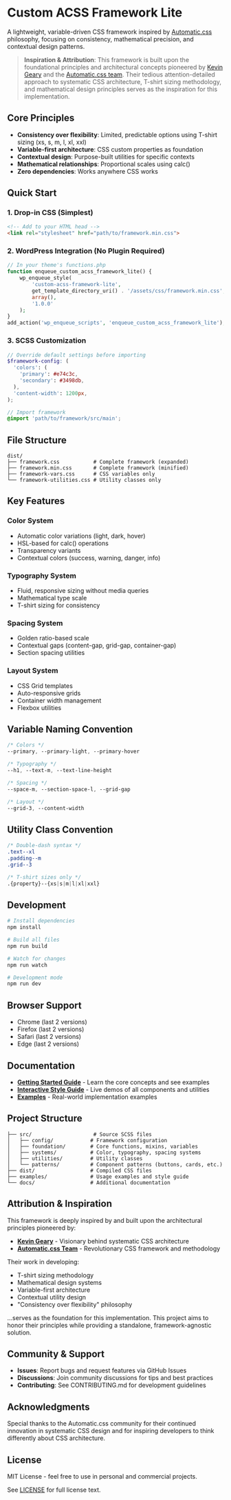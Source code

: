 # Custom ACSS Framework Lite

A lightweight, variable-driven CSS framework inspired by [Automatic.css](https://automaticcss.com) philosophy, focusing on consistency, mathematical precision, and contextual design patterns.

> **Inspiration & Attribution**: This framework is built upon the foundational principles and architectural concepts pioneered by [Kevin Geary](https://geary.co/) and the [Automatic.css team](https://automaticcss.com/). Their tedious attention-detailed approach to systematic CSS architecture, T-shirt sizing methodology, and mathematical design principles serves as the inspiration for this implementation.

## Core Principles

- **Consistency over flexibility**: Limited, predictable options using T-shirt sizing (xs, s, m, l, xl, xxl)
- **Variable-first architecture**: CSS custom properties as foundation
- **Contextual design**: Purpose-built utilities for specific contexts
- **Mathematical relationships**: Proportional scales using calc()
- **Zero dependencies**: Works anywhere CSS works

## Quick Start

### 1. Drop-in CSS (Simplest)

```html
<!-- Add to your HTML head -->
<link rel="stylesheet" href="path/to/framework.min.css">
```

### 2. WordPress Integration (No Plugin Required)

```php
// In your theme's functions.php
function enqueue_custom_acss_framework_lite() {
    wp_enqueue_style(
        'custom-acss-framework-lite',
        get_template_directory_uri() . '/assets/css/framework.min.css',
        array(),
        '1.0.0'
    );
}
add_action('wp_enqueue_scripts', 'enqueue_custom_acss_framework_lite');
```

### 3. SCSS Customization

```scss
// Override default settings before importing
$framework-config: (
  'colors': (
    'primary': #e74c3c,
    'secondary': #3498db,
  ),
  'content-width': 1200px,
);

// Import framework
@import 'path/to/framework/src/main';
```

## File Structure

```
dist/
├── framework.css           # Complete framework (expanded)
├── framework.min.css       # Complete framework (minified)
├── framework-vars.css      # CSS variables only
└── framework-utilities.css # Utility classes only
```

## Key Features

### Color System
- Automatic color variations (light, dark, hover)
- HSL-based for calc() operations
- Transparency variants
- Contextual colors (success, warning, danger, info)

### Typography System
- Fluid, responsive sizing without media queries
- Mathematical type scale
- T-shirt sizing for consistency

### Spacing System
- Golden ratio-based scale
- Contextual gaps (content-gap, grid-gap, container-gap)
- Section spacing utilities

### Layout System
- CSS Grid templates
- Auto-responsive grids
- Container width management
- Flexbox utilities

## Variable Naming Convention

```css
/* Colors */
--primary, --primary-light, --primary-hover

/* Typography */
--h1, --text-m, --text-line-height

/* Spacing */
--space-m, --section-space-l, --grid-gap

/* Layout */
--grid-3, --content-width
```

## Utility Class Convention

```css
/* Double-dash syntax */
.text--xl
.padding--m
.grid--3

/* T-shirt sizes only */
.{property}--{xs|s|m|l|xl|xxl}
```

## Development

```bash
# Install dependencies
npm install

# Build all files
npm run build

# Watch for changes
npm run watch

# Development mode
npm run dev
```

## Browser Support

- Chrome (last 2 versions)
- Firefox (last 2 versions)
- Safari (last 2 versions)
- Edge (last 2 versions)

## Documentation

- **[Getting Started Guide](GETTING-STARTED.md)** - Learn the core concepts and see examples
- **[Interactive Style Guide](examples/style-guide-v2.html)** - Live demos of all components and utilities
- **[Examples](examples/)** - Real-world implementation examples

## Project Structure

```
├── src/                    # Source SCSS files
│   ├── config/            # Framework configuration
│   ├── foundation/        # Core functions, mixins, variables
│   ├── systems/           # Color, typography, spacing systems
│   ├── utilities/         # Utility classes
│   └── patterns/          # Component patterns (buttons, cards, etc.)
├── dist/                  # Compiled CSS files
├── examples/              # Usage examples and style guide
└── docs/                  # Additional documentation
```

## Attribution & Inspiration

This framework is deeply inspired by and built upon the architectural principles pioneered by:

- **[Kevin Geary](https://geary.co)** - Visionary behind systematic CSS architecture
- **[Automatic.css Team](https://automaticcss.com)** - Revolutionary CSS framework and methodology

Their work in developing:
- T-shirt sizing methodology
- Mathematical design systems
- Variable-first architecture
- Contextual utility design
- "Consistency over flexibility" philosophy

...serves as the foundation for this implementation. This project aims to honor their principles while providing a standalone, framework-agnostic solution.

## Community & Support

- **Issues**: Report bugs and request features via GitHub Issues
- **Discussions**: Join community discussions for tips and best practices
- **Contributing**: See CONTRIBUTING.md for development guidelines

## Acknowledgments

Special thanks to the Automatic.css community for their continued innovation in systematic CSS design and for inspiring developers to think differently about CSS architecture.

## License

MIT License - feel free to use in personal and commercial projects.

See [LICENSE](LICENSE) for full license text.
